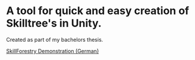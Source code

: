 # A tool for quick and easy creation of Skilltree's in Unity.
Created as part of my bachelors thesis.

<a Href="https://youtu.be/djILCZMoZNg">SkillForestry Demonstration (German)

